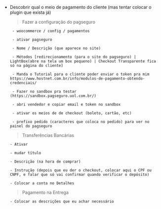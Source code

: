 - Descobrir qual o meio de pagamento do cliente (mas tentar colocar o plugin que exista já)
    
    > Fazer a configuração do pagseguro

       - woocommerce / config / pagamentos

       - ativar pagseguro

       - Nome / Descrição (que aparece no site)

       - Métodos [redirecionamento (para o site do pagseguro) | LightBox(abre na tela um box pequeno) | Checkout Transparente fica só na página do cliente]

       - Manda o Tutorial para o cliente poder enviar o token pra mim https://www.hostnet.com.br/info/modulos-de-pagamento-obtendo-credenciais/

       - Fazer no sandbox pra testar (https://sandbox.pagseguro.uol.com.br/)

       - abri vendedor e copiar email e token no sandbox

       - ativar os meios de de checkout (boleto, cartão, etc)

       - prefixo pedido (caracteres que coloca no pedido) para ver no painel do pagseguro

    > Transferências Bancárias

      - Ativar

      - mudar título

      - Descrição (na hora de comprar)

      - Instrução (depois que eu der o checkout, colocar aqui o CPF ou CNPF, e falar que só vai confirmar quando verificar o depósito)

      - Colocar a conta no Detalhes 

    > Pagamento na Entrega

      - Colocar as descrições que eu achar necessário